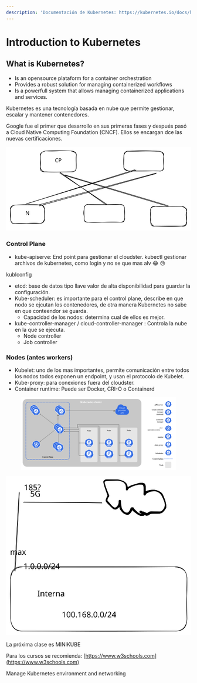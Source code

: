 ```yaml
---
description: 'Documentación de Kubernetes: https://kubernetes.io/docs/home/'
---
```


# Introduction to Kubernetes

## What is Kubernetes?

* Is an opensource plataform for  a container orchestration
* Provides a robust solution for managing containerized workflows
* Is a powerfull system that allows managing containerized applications and services.

Kubernetes es una tecnología basada en nube que permite gestionar, escalar y mantener contenedores.&#x20;

Google fue el primer que desarrollo en sus primeras fases y después pasó a Cloud Native Computing Foundation (CNCF). Ellos se encargan dce las nuevas certificaciones.

<img src="../.gitbook/assets/file.excalidraw (1).svg" alt="" class="gitbook-drawing">



### Control Plane&#x20;

* kube-apiserve: End point para gestionar el cloudster. kubectl gestionar archivos de kubernetes, como login y no se que mas alv :joy: :cry:

kublconfig

* etcd: base de datos tipo llave valor de alta disponibilidad para guardar la configuración.
* Kube-scheduler: es importante para el control plane, describe en que nodo se ejcutan los contenedores, de otra manera Kubernetes no sabe en que conteendor se guarda.&#x20;
  * Capacidad de los nodos: determina cual de ellos es mejor.
* kube-controller-manager / cloud-controller-manager : Controla la nube en la que se ejecuta.&#x20;
  * Node controller
  * Job controller



### Nodes (antes workers)

* Kubelet: uno de los mas importantes, permite comunicación entre todos los nodos todos exponen un endpoint, y usan el protocolo de Kubelet.&#x20;
* Kube-proxy: para conexiones fuera del cloudster.
* Container runtime: Puede ser Docker, CRI-O o Containerd

<figure><img src="../.gitbook/assets/image (65).png" alt=""><figcaption></figcaption></figure>





<img src="../.gitbook/assets/file.excalidraw (2).svg" alt="" class="gitbook-drawing">

La próxima clase es MINIKUBE

Para los cursos se recomienda: [https://www.w3schools.com](https://www.w3schools.com)



Manage Kubernetes environment and networking
